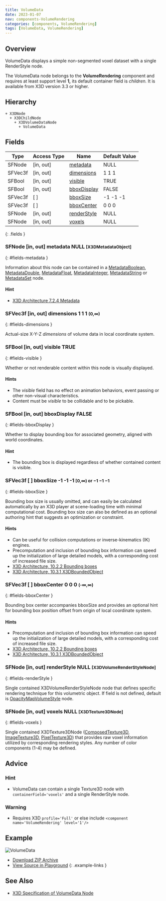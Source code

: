 ```yaml
---
title: VolumeData
date: 2023-01-07
nav: components-VolumeRendering
categories: [components, VolumeRendering]
tags: [VolumeData, VolumeRendering]
---
```

<style>
.post h3 {
  word-spacing: 0.2em;
}
</style>

## Overview

VolumeData displays a simple non-segmented voxel dataset with a single RenderStyle node.

The VolumeData node belongs to the **VolumeRendering** component and requires at least support level **1,** its default container field is *children.* It is available from X3D version 3.3 or higher.

## Hierarchy

```
+ X3DNode
  + X3DChildNode
    + X3DVolumeDataNode
      + VolumeData
```

## Fields

| Type | Access Type | Name | Default Value |
| ---- | ----------- | ---- | ------------- |
| SFNode | [in, out] | [metadata](#fields-metadata) | NULL  |
| SFVec3f | [in, out] | [dimensions](#fields-dimensions) | 1 1 1  |
| SFBool | [in, out] | [visible](#fields-visible) | TRUE |
| SFBool | [in, out] | [bboxDisplay](#fields-bboxDisplay) | FALSE |
| SFVec3f | [ ] | [bboxSize](#fields-bboxSize) | -1 -1 -1  |
| SFVec3f | [ ] | [bboxCenter](#fields-bboxCenter) | 0 0 0  |
| SFNode | [in, out] | [renderStyle](#fields-renderStyle) | NULL  |
| SFNode | [in, out] | [voxels](#fields-voxels) | NULL  |
{: .fields }

### SFNode [in, out] **metadata** NULL <small>[X3DMetadataObject]</small>
{: #fields-metadata }

Information about this node can be contained in a [MetadataBoolean](/x_ite/components/core/metadataboolean/), [MetadataDouble](/x_ite/components/core/metadatadouble/), [MetadataFloat](/x_ite/components/core/metadatafloat/), [MetadataInteger](/x_ite/components/core/metadatainteger/), [MetadataString](/x_ite/components/core/metadatastring/) or [MetadataSet](/x_ite/components/core/metadataset/) node.

#### Hint

- [X3D Architecture 7.2.4 Metadata](https://www.web3d.org/specifications/X3Dv4/ISO-IEC19775-1v4-IS/Part01/components/core.html#Metadata)

### SFVec3f [in, out] **dimensions** 1 1 1 <small>(0,∞)</small>
{: #fields-dimensions }

Actual-size X-Y-Z *dimensions* of volume data in local coordinate system.

### SFBool [in, out] **visible** TRUE
{: #fields-visible }

Whether or not renderable content within this node is visually displayed.

#### Hints

- The *visible* field has no effect on animation behaviors, event passing or other non-visual characteristics.
- Content must be *visible* to be collidable and to be pickable.

### SFBool [in, out] **bboxDisplay** FALSE
{: #fields-bboxDisplay }

Whether to display bounding box for associated geometry, aligned with world coordinates.

#### Hint

- The bounding box is displayed regardless of whether contained content is visible.

### SFVec3f [ ] **bboxSize** -1 -1 -1 <small>[0,∞) or −1 −1 −1</small>
{: #fields-bboxSize }

Bounding box size is usually omitted, and can easily be calculated automatically by an X3D player at scene-loading time with minimal computational cost. Bounding box size can also be defined as an optional authoring hint that suggests an optimization or constraint.

#### Hints

- Can be useful for collision computations or inverse-kinematics (IK) engines.
- Precomputation and inclusion of bounding box information can speed up the initialization of large detailed models, with a corresponding cost of increased file size.
- [X3D Architecture, 10.2.2 Bounding boxes](https://www.web3d.org/specifications/X3Dv4/ISO-IEC19775-1v4-IS/Part01/components/grouping.html#BoundingBoxes)
- [X3D Architecture, 10.3.1 X3DBoundedObject](https://www.web3d.org/specifications/X3Dv4/ISO-IEC19775-1v4-IS/Part01/components/grouping.html#X3DBoundedObject)

### SFVec3f [ ] **bboxCenter** 0 0 0 <small>(-∞,∞)</small>
{: #fields-bboxCenter }

Bounding box center accompanies bboxSize and provides an optional hint for bounding box position offset from origin of local coordinate system.

#### Hints

- Precomputation and inclusion of bounding box information can speed up the initialization of large detailed models, with a corresponding cost of increased file size.
- [X3D Architecture, 10.2.2 Bounding boxes](https://www.web3d.org/specifications/X3Dv4/ISO-IEC19775-1v4-IS/Part01/components/grouping.html#BoundingBoxes)
- [X3D Architecture, 10.3.1 X3DBoundedObject](https://www.web3d.org/specifications/X3Dv4/ISO-IEC19775-1v4-IS/Part01/components/grouping.html#X3DBoundedObject)

### SFNode [in, out] **renderStyle** NULL <small>[X3DVolumeRenderStyleNode]</small>
{: #fields-renderStyle }

Single contained X3DVolumeRenderStyleNode node that defines specific rendering technique for this volumetric object. If field is not defined, default is [OpacityMapVolumeStyle](/x_ite/components/volumerendering/opacitymapvolumestyle/) node.

### SFNode [in, out] **voxels** NULL <small>[X3DTexture3DNode]</small>
{: #fields-voxels }

Single contained X3DTexture3DNode ([ComposedTexture3D](/x_ite/components/texturing3d/composedtexture3d/), [ImageTexture3D](/x_ite/components/texturing3d/imagetexture3d/), [PixelTexture3D](/x_ite/components/texturing3d/pixeltexture3d/)) that provides raw voxel information utilized by corresponding rendering styles. Any number of color components (1-4) may be defined.

## Advice

### Hint

- VolumeData can contain a single Texture3D node with `containerField='voxels'` and a single RenderStyle node.

### Warning

- Requires X3D `profile='Full'` or else include `<component name='VolumeRendering' level='1'/>`

## Example

<x3d-canvas class="xr-button-br" src="https://create3000.github.io/media/examples/VolumeRendering/VolumeData/VolumeData.x3d" contentScale="auto" update="auto">
  <img src="https://create3000.github.io/media/examples/VolumeRendering/VolumeData/screenshot.avif" alt="VolumeData"/>
</x3d-canvas>

- [Download ZIP Archive](https://create3000.github.io/media/examples/VolumeRendering/VolumeData/VolumeData.zip)
- [View Source in Playground](/x_ite/playground/?url=https://create3000.github.io/media/examples/VolumeRendering/VolumeData/VolumeData.x3d)
{: .example-links }

## See Also

- [X3D Specification of VolumeData Node](https://www.web3d.org/documents/specifications/19775-1/V4.0/Part01/components/volume.html#VolumeData)
